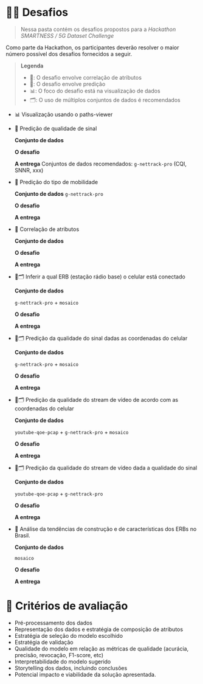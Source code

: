 # 🏋️‍♂️ Desafios
> Nessa pasta contém os desafios propostos para a _Hackathon SMARTNESS / 5G Dataset Challenge_

Como parte da Hackathon, os participantes deverão resolver o maior número possível dos desafios fornecidos a seguir.

> **Legenda**
> - 🤝: O desafio envolve correlação de atributos
> - 🔮: O desafio envolve predição
> - 📊: O foco do desafio está na visualização de dados
> - 🗂️: O uso de múltiplos conjuntos de dados é recomendados

- 📊 Visualização usando o paths-viewer

- 🔮 Predição de qualidade de sinal

    **Conjunto de dados**
    
    **O desafio**
    
    **A entrega**
    Conjuntos de dados recomendados: `g-nettrack-pro`
    (CQI, SNNR, xxx)

- 🔮 Predição do tipo de mobilidade

    **Conjunto de dados**
    `g-nettrack-pro`
    
    **O desafio**
    
    **A entrega**
    
- 🤝 Correlação de atributos

    **Conjunto de dados**
    
    **O desafio**
    
    **A entrega**
   
- 🔮🗂️ Inferir a qual ERB (estação rádio base) o celular está conectado

    **Conjunto de dados**
    
     `g-nettrack-pro` + `mosaico`
    
    **O desafio**
    
    **A entrega**

- 🔮🗂️ Predição da qualidade do sinal dadas as coordenadas do celular

    **Conjunto de dados**
    
    `g-nettrack-pro` + `mosaico`
    
    **O desafio**
    
    **A entrega**
   
- 🔮🗂️ Predição da qualidade do stream de vídeo de acordo com as coordenadas do celular

    **Conjunto de dados**
    
    `youtube-qoe-pcap` + `g-nettrack-pro` + `mosaico`
    
    **O desafio**
    
    **A entrega**
    
- 🔮🗂️ Predição da qualidade do stream de vídeo dada a qualidade do sinal

    **Conjunto de dados**
    
    `youtube-qoe-pcap` + `g-nettrack-pro`
    
    **O desafio**
    
    **A entrega**

- 🤝 Análise da tendências de construção e de características dos ERBs no Brasil. 

    **Conjunto de dados**
    
    `mosaico`
   
    **O desafio**

    **A entrega**


# 🤔 Critérios de avaliação

- Pré-processamento dos dados
- Representação dos dados e estratégia de composição de atributos
- Estratégia de seleção do modelo escolhido
- Estratégia de validação
- Qualidade do modelo em relação as métricas de qualidade (acurácia, precisão, revocação, F1-score, etc)
- Interpretabilidade do modelo sugerido
- Storytelling dos dados, incluindo conclusões
- Potencial impacto e viabilidade da solução apresentada.
